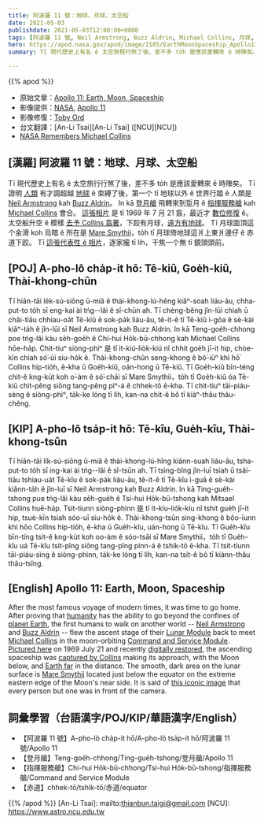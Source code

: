 ```yaml
---
title: 阿波羅 11 號：地球、月球、太空船
date: 2021-05-03
publishdate: 2021-05-03T12:00:00+0800
tags: [阿波羅 11 號, Neil Armstrong, Buzz Aldrin, Michael Collins, 月球, 太空船]
hero: https://apod.nasa.gov/apod/image/2105/EarthMoonSpaceship_Apollo11Ord_960.jpg
summary: Tī 現代歷史上有名 ê 太空旅程行煞了後，差不多 to̍h 是應該愛轉來 ê 時陣矣。

---
```


{{% apod %}}

- 原始文章：[Apollo 11: Earth, Moon, Spaceship](https://apod.nasa.gov/apod/ap210503.html)
- 影像提供：[NASA](https://www.nasa.gov/), [Apollo 11](https://www.nasa.gov/mission_pages/apollo/missions/apollo11.html)
- 影像修復：[Toby Ord](http://www.tobyord.com/earth)
- 台文翻譯：[An-Li Tsai][An-Li Tsai] ([NCU][NCU])
- [NASA Remembers Michael Collins](https://www.nasa.gov/michael-collins)

## [漢羅] 阿波羅 11 號：地球、月球、太空船

Tī 現代歷史上有名 ê 太空旅行行煞了後，差不多 to̍h 是應該愛轉來 ê 時陣矣。
Tī 證明 [人類][humanity] 有才調超越 [地球][planet Earth]  ê 束縛了後，第一个 tī 地球以外 ê 世界行踏 ê 人類是 [Neil Armstrong][Neil Armstrong] kah [Buzz Aldrin][Buzz Aldrin]。
In kā [登月艙][Lunar Module] 飛轉來到踅月 ê [指揮服務艙][Command and Service Module] kah [Michael Collins][Michael Collins] 會合。
[這張相片][Pictured here] 是 tī 1969 年 7 月 21 翕，最近才 [數位修復][digitally restored] ê。
太空船升空 ê 模樣 [去予 Collins 翕著][captured by Collins]，下跤有月球，[遠方有地球][Earth far]。
Tī 月球面頂這个金滑 koh 烏暗 ê 所在是 [Mare Smythii][Mare Smythii]，to̍h tī 月球倚地球這爿上東爿邊仔 ê 赤道下跤。
Tī [這張代表性 ê 相片][this iconic image]，逐家攏 tī lih，干焦一个無 tī 鏡頭頭前。


## [POJ] A-pho-lô cha̍p-it hō: Tē-kiû, Goe̍h-kiû, Thài-khong-chûn

Tī hiān-tāi le̍k-sú-siōng ū-miâ ê thài-khong-lú-hêng kiâⁿ-soah liáu-āu, chha-put-to to̍h sī eng-kai ài tńg--lâi ê sî-chūn ah.
Tī chèng-bêng jîn-lūi chiah ū châi-tiāu chhiau-oa̍t Tē-kiû ê sok-pa̍k liáu-āu, tē-it-ê tī Tē-kiû ì-gōa ê sè-kài kiâⁿ-ta̍h ê jîn-lūi sī Neil Armstrong kah Buzz Aldrin.
In kā Teng-goe̍h-chhong poe tńg-lâi kàu se̍h-goe̍h ê Chí-hui Ho̍k-bū-chhong kah Michael Collins hōe-ha̍p.
Chit-tiuⁿ siòng-phìⁿ 是 tī i̍t-kiú-lio̍k-kiú nî chhit goe̍h jī-it hip, chòe-kīn chiah só͘-ūi siu-ho̍k ê.
Thài-khong-chûn seng-khong ê bô͘-iūⁿ khì hō͘ Collins hip-tio̍h, ē-kha ū Goe̍h-kiû, oán-hong ū Tē-kiû.
Tī Goe̍h-kiû bīn-téng chit-ê kng-ku̍t koh o͘-àm ê só͘-chāi sī Mare Smythii，to̍h tī Goe̍h-kiû óa Tē-kiû chit-pêng siōng tang-pêng piⁿ-á ê chhek-tō ē-kha.
Tī chit-tiuⁿ tāi-piáu-sèng ê siòng-phìⁿ, ta̍k-ke lóng tī lih, kan-na chi̍t-ê bô tī kiàⁿ-thâu thâu-chêng.

## [KIP] A-pho-lô tsa̍p-it hō: Tē-kîu, Gue̍h-kîu, Thài-khong-tsûn

Tī hiān-tāi li̍k-sú-siōng ū-miâ ê thài-khong-lú-hîng kiânn-suah liáu-āu, tsha-put-to to̍h sī ing-kai ài tńg--lâi ê sî-tsūn ah.
Tī tsìng-bîng jîn-luī tsiah ū tsâi-tiāu tshiau-ua̍t Tē-kîu ê sok-pa̍k liáu-āu, tē-it-ê tī Tē-kîu ì-guā ê sè-kài kiânn-ta̍h ê jîn-luī sī Neil Armstrong kah Buzz Aldrin.
In kā Ting-gue̍h-tshong pue tńg-lâi kàu se̍h-gue̍h ê Tsí-hui Ho̍k-bū-tshong kah Mitsael Collins huē-ha̍p.
Tsit-tiunn siòng-phìnn 是 tī i̍t-kíu-lio̍k-kíu nî tshit gue̍h jī-it hip, tsuè-kīn tsiah sóo-uī siu-ho̍k ê.
Thài-khong-tsûn sing-khong ê bôo-īunn khì hōo Collins hip-tio̍h, ē-kha ū Gue̍h-kîu, uán-hong ū Tē-kîu.
Tī Gue̍h-kîu bīn-tíng tsit-ê kng-ku̍t koh oo-àm ê sóo-tsāi sī Mare Smythii，to̍h tī Gue̍h-kîu uá Tē-kîu tsit-pîng siōng tang-pîng pinn-á ê tshik-tō ē-kha.
Tī tsit-tiunn tāi-piáu-sìng ê siòng-phìnn, ta̍k-ke lóng tī lih, kan-na tsi̍t-ê bô tī kiànn-thâu thâu-tsîng.


## [English] Apollo 11: Earth, Moon, Spaceship
After the most famous voyage of modern times, it was time to go home. After proving that [humanity][humanity] has the ability to go beyond the confines of [planet Earth][planet Earth], the first humans to walk on another world -- [Neil Armstrong][Neil Armstrong] and [Buzz Aldrin][Buzz Aldrin] -- flew the ascent stage of their [Lunar Module][Lunar Module] back to meet [Michael Collins][Michael Collins] in the moon-orbiting [Command and Service Module][Command and Service Module]. [Pictured here][Pictured here] on 1969 July 21 and recently [digitally restored][digitally restored], the ascending spaceship was [captured by Collins][captured by Collins] making its approach, with the Moon below, and [Earth far][Earth far] in the distance. The smooth, dark area on the lunar surface is [Mare Smythii][Mare Smythii] located just below the equator on the extreme eastern edge of the Moon's near side. It is said of [this iconic image][this iconic image] that every person but one was in front of the camera.

## 詞彙學習（台語漢字/POJ/KIP/華語漢字/English）

- 【阿波羅 11 號】A-pho-lô cha̍p-it hō/A-pho-lô tsa̍p-it hō/阿波羅 11 號/Apollo 11
- 【登月艙】Teng-goe̍h-chhong/Ting-gue̍h-tshong/登月艙/Apollo 11
- 【指揮服務艙】Chí-hui Ho̍k-bū-chhong/Tsí-hui Ho̍k-bū-tshong/指揮服務艙/Command and Service Module
- 【赤道】chhek-tō/tshik-tō/赤道/equator


{{% /apod %}}
[An-Li Tsai]: mailto:thianbun.taigi@gmail.com
[NCU]: https://www.astro.ncu.edu.tw

[copyright]: https://apod.nasa.gov/apod/fap/lib/about_apod.html#srapply

[humanity]:https://apod.nasa.gov/apod/ap200614.html
[planet Earth]:https://apod.nasa.gov/apod/ap070325.html
[Neil Armstrong]:https://www.nasa.gov/centers/glenn/about/bios/neilabio.html
[Buzz Aldrin]:https://er.jsc.nasa.gov/seh/aldrin.htm
[Lunar Module]:https://en.wikipedia.org/wiki/Apollo_Lunar_Module
[Michael Collins]:https://www.nasa.gov/michael-collins
[Command and Service Module]:https://en.wikipedia.org/wiki/Apollo_Command/Service_Module
[Pictured here]:https://eol.jsc.nasa.gov/SearchPhotos/photo.pl?mission=AS11&roll=44&frame=6642
[digitally restored]:http://www.tobyord.com/earth
[captured by Collins]:https://apod.nasa.gov/apod/ap190713.html
[Earth far]:https://apod.nasa.gov/apod/ap181224.html
[Mare Smythii]:https://en.wikipedia.org/wiki/Mare_Smythii
[this iconic image]:https://apod.nasa.gov/apod/ap090719.html
